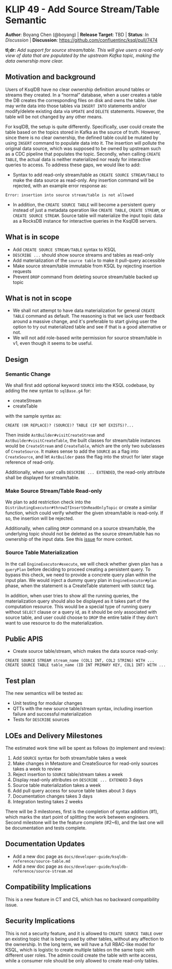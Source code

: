 # KLIP 49 - Add Source Stream/Table Semantic 

**Author**: Boyang Chen (@boyang) | 
**Release Target**: TBD | 
**Status**: _In Discussion_ | 
**Discussion**: https://github.com/confluentinc/ksql/pull/7474

**tl;dr:** _Add support for source stream/table. This will give users a read-only view of data that 
are populated by the upstream Kafka topic, making the data ownership more clear._
           
## Motivation and background

Users of KsqlDB have no clear ownership definition around tables or streams they created. In a “normal” database, 
when a user creates a table the DB creates the corresponding files on disk and owns the table. 
User may write data into those tables via `INSERT INTO` statements and/or modify/delete existing data 
via `UPDATE` and `DELETE` statements. However, the table will be not changed by any other means. 

For ksqlDB, the setup is quite differently. Specifically, user could create the table based on 
the topics stored in Kafka as the source of truth. However, since there is no clear ownership, the defined table 
could be mutated by using `INSERT` command to populate data into it. The insertion will pollute the original data source, 
which was supposed to be owned by upstream such as a CDC pipeline that populates the topic.
Secondly, when calling `CREATE TABLE`, the actual data is neither materialized nor ready for interactive queries to access. 
To address these gaps, we would like to add:

* Syntax to add read-only stream/table as `CREATE SOURCE STREAM/TABLE` to make the data source as read-only. Any 
insertion command will be rejected, with an example error response as:

```
Error: insertion into source stream/table is not allowed
```   

* In addition, the `CREATE SOURCE TABLE` will become a persistent query instead of just a metadata operation like 
`CREATE TABLE`, `CREATE STREAM`, or `CREATE SOURCE STREAM`. Source table will materialize the input topic data as 
a RocksDB instance for interactive queries in the KsqlDB servers.

## What is in scope
* Add `CREATE SOURCE STREAM/TABLE` syntax to KSQL
* `DESCRIBE ...` should show source streams and tables as read-only  
* Add materialization of the `source table` to make it pull-query accessible
* Make source stream/table immutable from KSQL by rejecting insertion requests
* Prevent `DROP` command from deleting source stream/table backed up topic
 

## What is not in scope
* We shall not attempt to have data materialization for general `CREATE TABLE` command as default. The reasoning is 
that we lack user feedback around a massive change, and it's preferable to start giving user the option to try out 
materialized table and see if that is a good alternative or not. 
* We will not add role-based write permission for source stream/table in v1, even though it seems to be useful.

## Design

### Semantic Change
We shall first add optional keyword `SOURCE` into the KSQL codebase, by adding the new syntax to `sqlBase.g4` for:
* createStream
* createTable

with the sample syntax as:
```
CREATE (OR REPLACE)? (SOURCE)? TABLE (IF NOT EXISTS)?...
```
Then inside `AstBuilder#visitCreateStream` and `AstBuilder#visitCreateTable`, the built classes for stream/table 
instances would be `CreateStream` and `CreateTable`, which are the only two subclasses of `CreateSource`. It makes sense 
to add the `SOURCE` as a flag into `CreateSource`, and let `AstBuilder` pass the flag into the struct 
for later stage reference of read-only.

Additionally, when user calls `DESCRIBE ... EXTENDED`, the read-only attribute shall be displayed for stream/table. 

### Make Source Stream/Table Read-only
We plan to add restriction check into the `DistributingExecutor#throwIfInsertOnReadOnlyTopic` or create a similar function, 
which could verify whether the given stream/table is read-only. If so, the insertion will be rejected.

Additionally, when calling `DROP` command on a source stream/table, the underlying topic should not be deleted as the source 
stream/table has no ownership of the input data. See this [issue](https://github.com/confluentinc/ksql/issues/3585) for more context. 

### Source Table Materialization
In the call `EngineExecutor#execute`, we will check whether given plan has a `queryPlan` before deciding to proceed 
creating a persistent query. To bypass this check, we need to provide a concrete query plan within the input plan. We would 
inject a dummy query plan in `EngineExecutor#plan` phase, when the statement is a CreateTable statement with `SOURCE` tag.

In addition, when user tries to show all the running queries, the materialization query should also be displayed as it takes 
part of the computation resource. This would be a special type of running query without `SELECT` clause or a query id, as it 
should be only associated with source table, and user could choose to `DROP` the entire table if they don't want to use resource 
to do the materialization.

## Public APIS
* Create source table/stream, which makes the data source read-only:

```roomsql
CREATE SOURCE STREAM stream_name (COL1 INT, COL2 STRING) WITH ...
CREATE SOURCE TABLE table_name (ID INT PRIMARY KEY, COL1 INT) WITH ...
```

## Test plan
The new semantics will be tested as:

* Unit testing for modular changes
* QTTs with the new source table/stream syntax, including insertion failure and successful materialization
* Tests for `DESCRIBE` sources

## LOEs and Delivery Milestones
The estimated work time will be spent as follows (to implement and review):
1. Add `SOURCE` syntax for both stream/table takes a week
2. Make changes in Metastore and CreateSource for read-only sources takes a week to review
3. Reject insertion to `SOURCE` table/stream takes a week
4. Display read-only attributes on `DESCRIBE ... EXTENDED` 3 days 
5. Source table materialization takes a week
6. Add pull query access for source table takes about 3 days
7. Documentation changes takes 3 days
8. Integration testing takes 2 weeks

There will be 3 milestones, first is the completion of syntax addition (#1), which marks the start 
point of splitting the work between engineers. Second milestone will be the feature complete (#2~6), and 
the last one will be documentation and tests complete.

## Documentation Updates
* Add a new doc page as `docs/developer-guide/ksqldb-reference/source-table.md`
* Add a new doc page as `docs/developer-guide/ksqldb-reference/source-stream.md`

## Compatibility Implications
This is a new feature in CT and CS, which has no backward compatibility issue. 

## Security Implications
This is not a security feature, and it is allowed to `CREATE SOURCE TABLE` over an existing topic that is 
being used by other tables, without any affection to the ownership. In the long term, we will have a full 
RBAC-like model for KSQL, which is logistic to create multiple tables on the same topic with different user roles.
The admin could create the table with write access, while a consumer role should be only allowed to create 
read-only tables.